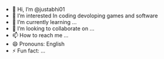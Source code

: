 - 👋 Hi, I’m @justabhi01
- 👀 I’m interested  In coding devoloping games and software 
- 🌱 I’m currently learning ...
- 💞️ I’m looking to collaborate on ...
- 📫 How to reach me ...
- 😄 Pronouns: English 
- ⚡ Fun fact: ...

<!---
justabhi01/justabhi01 is a ✨ special ✨ repository because its `README.md` (this file) appears on your GitHub profile.
You can click the Preview link to take a look at your changes.
--->
